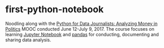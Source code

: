 # first-python-notebook

Noodling along with the [Python for Data Journalists: Analyzing Money in Politics](http://journalismcourses.org/course/view.php?id=52) MOOC conducted June 12-July 9, 2017. The course focuses on learning [Jupyter Notebook](http://jupyter.org/) and [pandas](http://pandas.pydata.org) for conducting, documenting and sharing data analysis.

